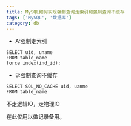 ```yaml
---
title: MySQL如何实现强制查询走索引和强制查询不缓存
tags: ['MySQL', '数据库']
category: db
---
```


- A:强制走索引

```
SELECT uid, uname
FROM table_name
force index(ind_id);
```

- B:强制查询不缓存

```
SELECT SQL_NO_CACHE uid, uanme
FROM table_name
```

不走逻辑IO，走物理IO

在此仅用以做记录备用。
